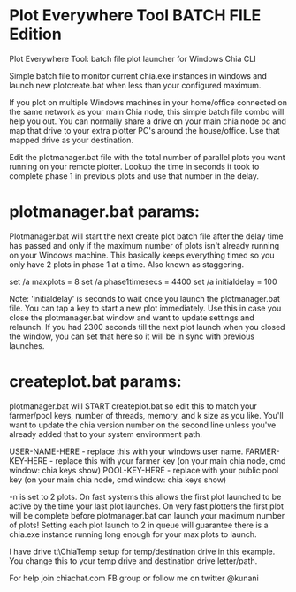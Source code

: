 # Plot Everywhere Tool BATCH FILE Edition
Plot Everywhere Tool: batch file plot launcher for Windows Chia CLI

Simple batch file to monitor current chia.exe instances in windows and launch new plotcreate.bat when less than your configured maximum.

If you plot on multiple Windows machines in your home/office connected on the same network as your main Chia node, this simple batch file combo will help you out. You can normally share a drive on your main chia node pc and map that drive to your extra plotter PC's around the house/office. Use that mapped drive as your destination.

Edit the plotmanager.bat file with the total number of parallel plots you want running on your remote plotter. Lookup the time in seconds it took to complete phase 1 in previous plots and use that number in the delay. 

# plotmanager.bat params: 

Plotmanager.bat will start the next create plot batch file after the delay time has passed and only if the maximum number of plots isn't already running on your Windows machine. This basically keeps everything timed so you only have 2 plots in phase 1 at a time. Also known as staggering.

set /a maxplots = 8
set /a phase1timesecs = 4400
set /a initialdelay = 100

Note: 'initialdelay' is seconds to wait once you launch the plotmanager.bat file. You can tap a key to start a new plot immediately. Use this in case you close the plotmanager.bat window and want to update settings and relaunch. If you had 2300 seconds till the next plot launch when you closed the window, you can set that here so it will be in sync with previous launches.

# createplot.bat params:

plotmanager.bat will START createplot.bat so edit this to match your farmer/pool keys, number of threads, memory, and k size as you like. You'll want to update the chia version number on the second line unless you've already added that to your system environment path.

USER-NAME-HERE - replace this with your windows user name.
FARMER-KEY-HERE - replace this with your farmer key (on your main chia node, cmd window: chia keys show)
POOL-KEY-HERE - replace with your public pool key (on your main chia node, cmd window: chia keys show)

-n is set to 2 plots. On fast systems this allows the first plot launched to be active by the time your last plot launches. On very fast plotters the first plot will be complete before plotmanager.bat can launch your maximum number of plots! Setting each plot launch to 2 in queue will guarantee there is a chia.exe instance running long enough for your max plots to launch.

I have drive t:\ChiaTemp setup for temp/destination drive in this example. You change this to your temp drive and destination drive letter/path.

For help join chiachat.com FB group or follow me on twitter @kunani 
